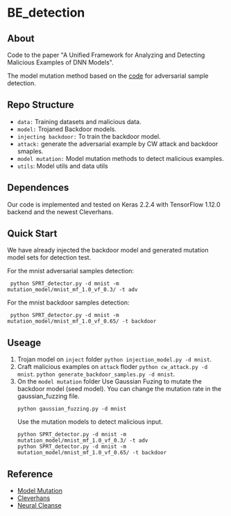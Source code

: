 # BE_detection
 
## About
Code to the paper "A Unified Framework for Analyzing and Detecting Malicious Examples of DNN Models".

The model mutation method based on the [code](https://github.com/dgl-prc/m_testing_adversatial_sample) for adversarial sample detection.

## Repo Structure
- `data:` Training datasets and malicious data.
- `model:` Trojaned Backdoor models.
- `injecting backdoor:`  To train the backdoor model.
- `attack:` generate the adversarial example by CW attack and backdoor smaples.
- `model mutation:` Model mutation methods to detect malicious examples.
- `utils`: Model utils and data utils
## Dependences
Our code is implemented and tested on Keras 2.2.4  with TensorFlow 1.12.0 backend and the newest  Cleverhans.

## Quick Start 
We have already injected the backdoor model and generated mutation model sets for detection test.

For the mnist adversarial samples detection:
```
 python SPRT_detector.py -d mnist -m mutation_model/mnist_mf_1.0_vf_0.3/ -t adv
```
For the mnist backdoor samples detection:
```
 python SPRT_detector.py -d mnist -m mutation_model/mnist_mf_1.0_vf_0.65/ -t backdoor
```

## Useage
1. Trojan model on `inject` folder `python injection_model.py -d mnist`.
2. Craft malicious examples on `attack` floder `python cw_attack.py -d mnist`. `python generate_backdoor_samples.py -d mnist`.
3. On the `model mutation` folder
    Use Gaussian Fuzing to mutate the backdoor model (seed model). You can change the mutation rate in the gaussian_fuzzing file.
    ```
    python gaussian_fuzzing.py -d mnist
    ```
    Use the mutation models to detect malicious input.
    ```
    python SPRT_detector.py -d mnist -m mutation_model/mnist_mf_1.0_vf_0.3/ -t adv
    python SPRT_detector.py -d mnist -m mutation_model/mnist_mf_1.0_vf_0.65/ -t backdoor
    ```

## Reference
- [Model Mutation](https://github.com/dgl-prc/m_testing_adversatial_sample)
- [Cleverhans](https://github.com/tensorflow/cleverhans)
- [Neural Cleanse](https://github.com/bolunwang/backdoor)
